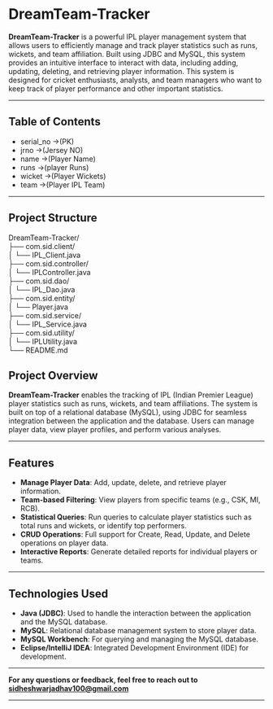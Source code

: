 # DreamTeam-Tracker

**DreamTeam-Tracker** is a powerful IPL player management system that allows users to efficiently manage and track player statistics such as runs, wickets, and team affiliation. Built using JDBC and MySQL, this system provides an intuitive interface to interact with data, including adding, updating, deleting, and retrieving player information. This system is designed for cricket enthusiasts, analysts, and team managers who want to keep track of player performance and other important statistics.

---

## Table of Contents

- serial_no ->(PK)
- jrno ->(Jersey NO)
- name ->(Player Name)
- runs ->(player Runs)
- wicket ->(Player Wickets)
- team ->(Player IPL Team)


---


## Project Structure
DreamTeam-Tracker/  
├── com.sid.client/  
│             └── IPL_Client.java  
├── com.sid.controller/  
│             └── IPLController.java  
├── com.sid.dao/  
│             └── IPL_Dao.java  
├── com.sid.entity/  
│              └── Player.java  
├── com.sid.service/  
│             └── IPL_Service.java  
├── com.sid.utility/  
│             └── IPLUtility.java  
└── README.md  


## Project Overview

**DreamTeam-Tracker** enables the tracking of IPL (Indian Premier League) player statistics such as runs, wickets, and team affiliations. The system is built on top of a relational database (MySQL), using JDBC for seamless integration between the application and the database. Users can manage player data, view player profiles, and perform various analyses.

---

## Features

- **Manage Player Data**: Add, update, delete, and retrieve player information.
- **Team-based Filtering**: View players from specific teams (e.g., CSK, MI, RCB).
- **Statistical Queries**: Run queries to calculate player statistics such as total runs and wickets, or identify top performers.
- **CRUD Operations**: Full support for Create, Read, Update, and Delete operations on player data.
- **Interactive Reports**: Generate detailed reports for individual players or teams.

---

## Technologies Used

- **Java (JDBC)**: Used to handle the interaction between the application and the MySQL database.
- **MySQL**: Relational database management system to store player data.
- **MySQL Workbench**: For querying and managing the MySQL database.
- **Eclipse/IntelliJ IDEA**: Integrated Development Environment (IDE) for development.

---

**For any questions or feedback, feel free to reach out to** **sidheshwarjadhav100@gmail.com**

---

